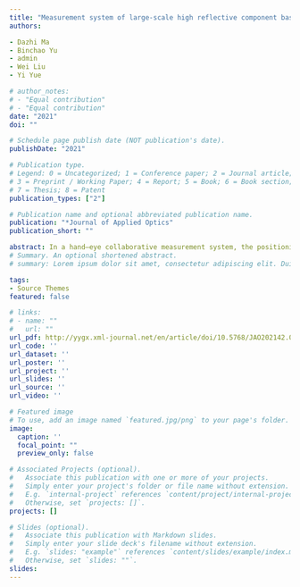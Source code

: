 ```yaml
---
title: "Measurement system of large-scale high reflective component based on binocular vision"
authors:

- Dazhi Ma
- Binchao Yu
- admin
- Wei Liu
- Yi Yue

# author_notes:
# - "Equal contribution"
# - "Equal contribution"
date: "2021"
doi: ""

# Schedule page publish date (NOT publication's date).
publishDate: "2021"

# Publication type.
# Legend: 0 = Uncategorized; 1 = Conference paper; 2 = Journal article;
# 3 = Preprint / Working Paper; 4 = Report; 5 = Book; 6 = Book section;
# 7 = Thesis; 8 = Patent
publication_types: ["2"]

# Publication name and optional abbreviated publication name.
publication: "*Journal of Applied Optics"
publication_short: ""

abstract: In a hand–eye collaborative measurement system, the positioning error caused by pose change of an industrial robot end can make challenges during the high-precision measurement of large-scale components. Despite a robot own, the relative instability which causes error fluctuation is firstly proposed, and an end absolute pose tracking and compensation (EAPTC) method is developed. Firstly, using a watershed-model based on the Gaussian mixture model clustering, segmenting, and locking of the region of interest are achieved. The correction of ellipse distortion combined with camera internal parameters is employed, and the 3D coordinate is reconstructed. Subsequently, the common and link points are constructed to perceive the tracking of the targets. Based on the assumption of small-angle deviation, a novel model is established for compensating the relative instability. Ultimately, the experiment results indicate that the proposed method is effective for improving the measurement precision, which is superior to 0.075 mm.
# Summary. An optional shortened abstract.
# summary: Lorem ipsum dolor sit amet, consectetur adipiscing elit. Duis posuere tellus ac convallis placerat. Proin tincidunt magna sed ex sollicitudin condimentum.

tags:
- Source Themes
featured: false

# links:
# - name: ""
#   url: ""
url_pdf: http://yygx.xml-journal.net/en/article/doi/10.5768/JAO202142.0401002
url_code: ''
url_dataset: ''
url_poster: ''
url_project: ''
url_slides: ''
url_source: ''
url_video: ''

# Featured image
# To use, add an image named `featured.jpg/png` to your page's folder. 
image:
  caption: ''
  focal_point: ""
  preview_only: false

# Associated Projects (optional).
#   Associate this publication with one or more of your projects.
#   Simply enter your project's folder or file name without extension.
#   E.g. `internal-project` references `content/project/internal-project/index.md`.
#   Otherwise, set `projects: []`.
projects: []

# Slides (optional).
#   Associate this publication with Markdown slides.
#   Simply enter your slide deck's filename without extension.
#   E.g. `slides: "example"` references `content/slides/example/index.md`.
#   Otherwise, set `slides: ""`.
slides: 
---
```


